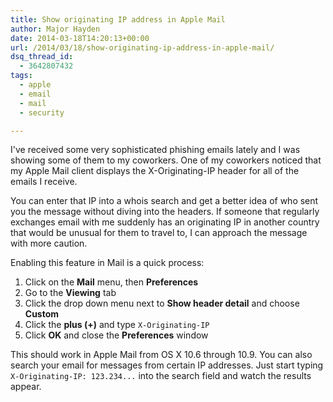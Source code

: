 ```yaml
---
title: Show originating IP address in Apple Mail
author: Major Hayden
date: 2014-03-18T14:20:13+00:00
url: /2014/03/18/show-originating-ip-address-in-apple-mail/
dsq_thread_id:
  - 3642807432
tags:
  - apple
  - email
  - mail
  - security

---
```

I've received some very sophisticated phishing emails lately and I was showing some of them to my coworkers. One of my coworkers noticed that my Apple Mail client displays the X-Originating-IP header for all of the emails I receive.

You can enter that IP into a whois search and get a better idea of who sent you the message without diving into the headers. If someone that regularly exchanges email with me suddenly has an originating IP in another country that would be unusual for them to travel to, I can approach the message with more caution.

Enabling this feature in Mail is a quick process:

  1. Click on the **Mail** menu, then **Preferences**
  2. Go to the **Viewing** tab
  3. Click the drop down menu next to **Show header detail** and choose **Custom**
  4. Click the **plus (+)** and type `X-Originating-IP`
  5. Click **OK** and close the **Preferences** window

This should work in Apple Mail from OS X 10.6 through 10.9. You can also search your email for messages from certain IP addresses. Just start typing `X-Originating-IP: 123.234...` into the search field and watch the results appear.
